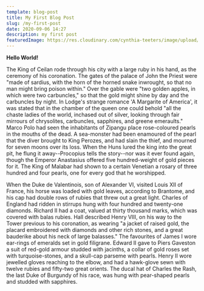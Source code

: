 ```yaml
---
template: blog-post
title: My First Blog Post
slug: /my-first-post
date: 2020-09-06 14:27
description: my first post
featuredImage: https://res.cloudinary.com/cynthia-teeters/image/upload/w_0.1/v1601517646/2020Fall/IndianTrace3.jpg
---
```

**Hello World!**

The King of Ceilan rode through his city with a large ruby in his hand, as the ceremony of his coronation. The gates of the palace of John the Priest were "made of sardius, with the horn of the horned snake inwrought, so that no man might bring poison within." Over the gable were "two golden apples, in which were two carbuncles," so that the gold might shine by day and the carbuncles by night. In Lodge's strange romance 'A Margarite of America', it was stated that in the chamber of the queen one could behold "all the chaste ladies of the world, inchased out of silver, looking through fair mirrours of chrysolites, carbuncles, sapphires, and greene emeraults." Marco Polo had seen the inhabitants of Zipangu place rose-coloured pearls in the mouths of the dead. A sea-monster had been enamoured of the pearl that the diver brought to King Perozes, and had slain the thief, and mourned for seven moons over its loss. When the Huns lured the king into the great pit, he flung it away--Procopius tells the story--nor was it ever found again, though the Emperor Anastasius offered five hundred-weight of gold pieces for it. The King of Malabar had shown to a certain Venetian a rosary of three hundred and four pearls, one for every god that he worshipped.





When the Duke de Valentinois, son of Alexander VI, visited Louis XII of France, his horse was loaded with gold leaves, according to Brantome, and his cap had double rows of rubies that threw out a great light. Charles of England had ridden in stirrups hung with four hundred and twenty-one diamonds. Richard II had a coat, valued at thirty thousand marks, which was covered with balas rubies. Hall described Henry VIII, on his way to the Tower previous to his coronation, as wearing "a jacket of raised gold, the placard embroidered with diamonds and other rich stones, and a great bauderike about his neck of large balasses." The favourites of James I wore ear-rings of emeralds set in gold filigrane. Edward II gave to Piers Gaveston a suit of red-gold armour studded with jacinths, a collar of gold roses set with turquoise-stones, and a skull-cap parseme with pearls. Henry II wore jewelled gloves reaching to the elbow, and had a hawk-glove sewn with twelve rubies and fifty-two great orients. The ducal hat of Charles the Rash, the last Duke of Burgundy of his race, was hung with pear-shaped pearls and studded with sapphires.